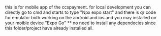 this is for mobile app of the ccspayment. for local development you can directly go to cmd and starts to type "Npx expo start" and there is qr code for emulator both working on the android and ios and you may installed on your moible device "Expo Go"
** no need to install any dependecies since this folder/project have already installed all.
